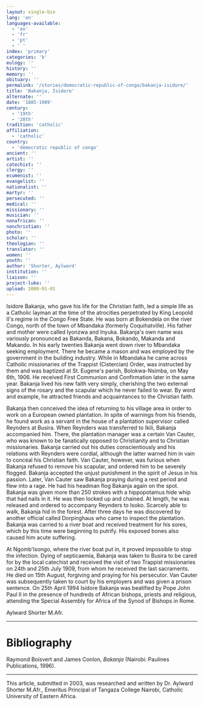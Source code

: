 ```yaml
---
layout: single-bio
lang: 'en'
languages-available:
  - 'en'
  - 'fr'
  - 'pt'
  - ' '
index: 'primary'
categories: 'b'
eulogy: ''
history: ''
memory: ''
obituary: ''
permalink: '/stories/democratic-republic-of-congo/bakanja-isidore/'
title: 'Bakanja, Isidore'
alternate: ''
date: '1885-1909'
century:
  - '19th'
  - '20th'
tradition: 'catholic'
affiliation:
  - 'catholic'
country:
  - 'democratic republic of congo'
ancient: ''
artist: ''
catechist: ''
clergy: ''
ecumenist: ''
evangelist: ''
nationalist: ''
martyr: ''
persecuted: ''
medical: ''
missionary: ''
musician: ''
nonafrican: ''
nonchristian: ''
photo: ''
scholar: ''
theologian: ''
translator: ''
women: ''
youth: ''
author: 'Shorter, Aylward'
institution: ''
liaison: ''
project-luke: ''
upload: 2000-01-01
---
```



Isidore Bakanja, who gave his life for the Christian faith, led a simple life as a Catholic layman at the time of the atrocities perpetrated by King Leopold II's regime in the Congo Free State. He was born at Bokendela on the river Congo, north of the town of Mbandaka (formerly Coquihatville). His father and mother were called Iyonzwa and Inyuka. Bakanja's own name was variously pronounced as Bakanda, Bakana, Bokando, Makanda and Makando. In his early twenties Bakanja went down river to Mbandaka seeking employment. There he became a mason and was employed by the government in the building industry. While in Mbandaka he came across Catholic missionaries of the Trappist (Cistercian) Order, was instructed by them and was baptized at St. Eugene's parish, Bolokwa-Nsimba, on May 6th, 1906. He received First Communion and Confirmation later in the same year. Bakanja lived his new faith very simply, cherishing the two external signs of the rosary and the scapular which he never failed to wear. By word and example, he attracted friends and acquaintances to the Christian faith.

Bakanja then conceived the idea of returning to his village area in order to work on a European owned plantation. In spite of warnings from his friends, he found work as a servant in the house of a plantation supervisor called Reynders at Busira. When Reynders was transferred to Ikili, Bakanja accompanied him. There, the plantation manager was a certain Van Cauter, who was known to be fanatically opposed to Christianity and to Christian missionaries. Bakanja carried out his duties conscientiously and his relations with Reynders were cordial, although the latter warned him in vain to conceal his Christian faith. Van Cauter, however, was furious when Bakanja refused to remove his scapular, and ordered him to be severely flogged. Bakanja accepted the unjust punishment in the spirit of Jesus in his passion. Later, Van Cauter saw Bakanja praying during a rest period and flew into a rage. He had his headman flog Bakanja again on the spot. Bakanja was given more than 250 strokes with a hippopotamus hide whip that had nails in it. He was then locked up and chained. At length, he was released and ordered to accompany Reynders to Isoko. Scarcely able to walk, Bakanja hid in the forest. After three days he was discovered by another official called Dorpinghaus who came to inspect the plantation. Bakanja was carried to a river boat and received treatment for his sores, which by this time were beginning to putrify. His exposed bones also caused him acute suffering.

At Ngomb'Isongo, where the river boat put in, it proved impossible to stop the infection. Dying of septicaemia, Bakanja was taken to Busira to be cared for by the local catechist and received the visit of  two Trappist missionaries on 24th and 25th July 1909, from whom he received the last sacraments. He died on 15th August, forgiving and praying for his persecutor. Van Cauter was subsequently taken to court by his employers and was given a prison sentence. On 25th April 1994 Isidore Bakanja was beatified by Pope John Paul II in the presence of hundreds of African bishops, priests and religious, attending the Special Assembly for Africa of the Synod of Bishops in Rome.

Aylward Shorter M.Afr.

---

# Bibliography

Raymond Boisvert and James Conlon, *Bakanja* (Nairobi: Paulines Publications, 1996).

---

This article, submitted in 2003, was researched and written by Dr. Aylward Shorter M.Afr., Emeritus Principal of Tangaza College Nairobi, Catholic University of Eastern Africa.